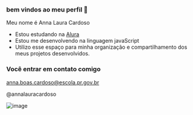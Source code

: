 ### bem vindos ao meu perfil 🐤

Meu nome é Anna Laura Cardoso

- Estou estudando na [Alura](https://ww.alura.com.br)
- Estou me desenvolvendo na linguagem javaScript 
- Utilizo esse espaço para minha organização e compartilhamento dos meus projetos desenvolvidos.

### Você entrar em contato comigo 

anna.boas.cardoso@escola.pr.gov.br

@annalauracardoso

![image](https://github.com/ROGERGUEDES10/ROGERGUEDES10/assets/133234840/c1016237-2137-4aad-8ea4-ba01ea506684)
